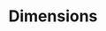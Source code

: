 ---
bigquery: https://console.cloud.google.com/bigquery?p=covid-19-dimensions-ai&page=table&d=data&t=publications
contributors: Digital Science, https://www.digital-science.com/
cost: Free for personal, non-commercial use.
description: Dimensions contains more than 100 million publications, ranging from
  articles published in scholarly journals, books and book chapters, to preprints
  and conference proceedings. All publications are contextualized with linked data
  sets, funding, publications, patents, clinical trials, and policy documents. You
  can also view associated categories, funders, institutions, and researcher profiles.
documentation: https://docs.dimensions.ai/bigquery/index.html
last_edit: Mon, 04 Apr 2022 19:04:00 GMT
location: https://www.dimensions.ai/products/free/
maintained_by: Digital Science, https://www.digital-science.com/
schema_fields: '[''links'', ''category_rcdc'', ''granted_year'', ''type'', ''funder_countries'',
  ''ipcr'', ''category_hra'', ''open_access_categories'', ''volume'', ''open_access_categories_v2'',
  ''date_inserted'', ''patent_ids'', ''filing_year'', ''application_number'', ''publisher'',
  ''doi'', ''address'', ''book_title'', ''end_date'', ''end_year'', ''altmetrics'',
  ''isbn'', ''legal_events'', ''types'', ''arxiv_id'', ''repository_id'', ''family_members_ids'',
  ''funder_org'', ''investigators'', ''resulting_publication_doi'', ''funding_cad'',
  ''inventor_names'', ''family_count'', ''external_ids'', ''acknowledgements'', ''category_uoa'',
  ''assignee_orgs'', ''citations_count'', ''date_imported_gbq'', ''category_bra'',
  ''original_assignee_countries'', ''abstract'', ''funding_usd'', ''researcher_ids'',
  ''mesh_headings'', ''associated_grant_ids'', ''current_assignee_orgs'', ''expiration_year'',
  ''funder_orgs'', ''relationships'', ''date_print'', ''repository_name'', ''research_org_city_names'',
  ''current_assignee'', ''gender'', ''proceedings_title'', ''funding_details'', ''conference'',
  ''category_icrp_ct'', ''funder_org_cities'', ''legal_status'', ''status'', ''funding_aud'',
  ''granted_date'', ''authors'', ''original_assignee_orgs'', ''reference_ids'', ''journal'',
  ''clinical_trial_ids'', ''funder_org_countries'', ''original_assignee'', ''foa_number'',
  ''priority_date'', ''date_modified'', ''metrics'', ''funding_currency'', ''subtitles'',
  ''pmid'', ''research_org_countries'', ''publication_date'', ''pmcid'', ''start_date'',
  ''editors'', ''assignee_countries'', ''date_normal'', ''year'', ''wikipedia_url'',
  ''aliases'', ''funding_nzd'', ''brief_title'', ''current_assignee_countries'', ''conditions'',
  ''date_online'', ''labels'', ''research_orgs'', ''associated_publication_id'', ''funding_jpy'',
  ''publication_ids'', ''start_year'', ''description'', ''associated_publication_pmid'',
  ''research_org_country_names'', ''email_address'', ''source_id'', ''funder_org_state_codes'',
  ''date'', ''expiration_date'', ''filing_date'', ''interventions'', ''title'', ''funder_org_acronyms'',
  ''created_date'', ''organisation_details'', ''language'', ''category_hrcs_rac'',
  ''name'', ''grant_number'', ''book_series_title'', ''filing_status'', ''cpc'', ''eisbn'',
  ''research_org_cities'', ''cited_by_ids'', ''resulting_publication_ids'', ''registry'',
  ''funding_chf'', ''kind'', ''funding_gbp'', ''funding_amount'', ''active_years'',
  ''linkout'', ''category_hrcs_hc'', ''parent_id'', ''journal_lists'', ''citation_string'',
  ''original_title'', ''publication_year'', ''license'', ''original_abstract'', ''family_id'',
  ''research_org_state_names'', ''id'', ''funding_cny'', ''jurisdiction'', ''supporting_grant_ids'',
  ''category_icrp_cso'', ''research_org_state_codes'', ''associated_publication_arxiv_id'',
  ''repository_url'', ''acronyms'', ''priority_year'', ''issue'', ''phase'', ''categories'',
  ''concepts'', ''pages'', ''category_for'', ''established'', ''category_sdg'', ''embargo_date'',
  ''mesh_terms'', ''citations'', ''acronym'', ''funding_eur'', ''associated_publication_doi'']'
shortname: dimensions
tags:
- scholarly literature
- patents
- funding
- clinical trials
- academic profiles
terms_of_use: 'Use of both the Dimensions COVID-19 dataset and full Dimensions dataset
  are subject to the Dimensions Terms of use: https://www.dimensions.ai/policies-terms-legal '
title: Dimensions
uuid: dcff88bd-fe6b-4fdb-8159-809bf9d7bc1c
---